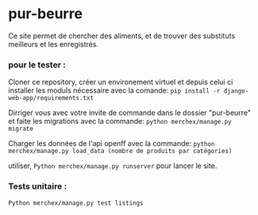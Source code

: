 # pur-beurre

Ce site permet de chercher des aliments, et de trouver des substituts meilleurs et les enregistrés.

### pour le tester : 

Cloner ce repository, créer un environement virtuel et depuis celui ci installer les moduls nécessaire avec la comande: `pip install -r django-web-app/requirements.txt`

Dirriger vous avec votre invite de commande dans le dossier "pur-beurre" et faite les migrations avec la commande: `python merchex/manage.py migrate`

Charger les données de l'api openff avec la commande: `python merchex/manage.py load_data (nombre de produits par catégories)`

utiliser,  `Python merchex/manage.py runserver` pour lancer le site.

### Tests unitaire :

`Python merchex/manage.py test listings`
